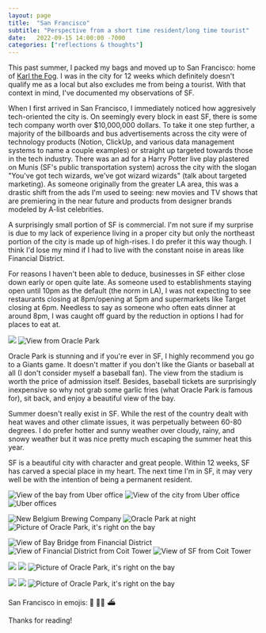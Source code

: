 ```yaml
---
layout: page
title:  "San Francisco"
subtitle: "Perspective from a short time resident/long time tourist"
date:   2022-09-15 14:00:00 -7000
categories: ["reflections & thoughts"]
---
```


This past summer, I packed my bags and moved up to San Francisco: home of [Karl the Fog](https://twitter.com/KarlTheFog). I was in the city for 12 weeks which definitely doesn't qualify me as a local but also excludes me from being a tourist. With that context in mind, I've documented my observations of SF.

When I first arrived in San Francisco, I immediately noticed how aggresively tech-oriented the city is. On seemingly every block in east SF, there is some tech company worth over $10,000,000 dollars. To take it one step further, a majority of the billboards and bus advertisements across the city were of technology products (Notion, ClickUp, and various data management systems to name a couple examples) or straight up targeted towards those in the tech industry. There was an ad for a Harry Potter live play plastered on Munis (SF's public transportation system) across the city with the slogan "You've got tech wizards, we've got wizard wizards" (talk about targeted marketing). As someone originally from the greater LA area, this was a drastic shift from the ads I'm used to seeing: new movies and TV shows that are premiering in the near future and products from designer brands modeled by A-list celebrities.

A surprisingly small portion of SF is commercial. I'm not sure if my surprise is due to my lack of experience living in a proper city but only the northeast portion of the city is made up of high-rises. I do prefer it this way though. I think I'd lose my mind if I had to live with the constant noise in areas like Financial District.

For reasons I haven't been able to deduce, businesses in SF either close down early or open quite late. As someone used to establishments staying open until 10pm as the default (the norm in LA), I was not expecting to see restaurants closing at 8pm/opening at 5pm and supermarkets like Target closing at 6pm. Needless to say as someone who often eats dinner at around 8pm, I was caught off guard by the reduction in options I had for places to eat at.

![](oracle-park-1.jpg) ![View from Oracle Park](../assets/img/san-francisco/oracle-park-2.jpg)

Oracle Park is stunning and if you're ever in SF, I highly recommend you go to a Giants game. It doesn't matter if you don't like the Giants or baseball at all (I don't consider myself a baseball fan). The view from the stadium is worth the price of admission itself. Besides, baseball tickets are surprisingly inexpensive so why not grab some garlic fries (what Oracle Park is famous for), sit back, and enjoy a beautiful view of the bay.

Summer doesn't really exist in SF. While the rest of the country dealt with heat waves and other climate issues, it was perpetually between 60-80 degrees. I do prefer hotter and sunny weather over cloudy, rainy, and snowy weather but it was nice pretty much escaping the summer heat this year.

SF is a beautiful city with character and great people. Within 12 weeks, SF has carved a special place in my heart. The next time I'm in SF, it may very well be with the intention of being a permanent resident.

![View of the bay from Uber office](../assets/img/san-francisco/uber-1.jpg) ![View of the city from Uber office](../assets/img/san-francisco/uber-2.jpg) ![Uber offices](../assets/img/san-francisco/uber-3.jpg)

![New Belgium Brewing Company](../assets/img/san-francisco/new-belgium.jpg) ![Oracle Park at night](../assets/img/san-francisco/oracle-park-3.jpg) ![Picture of Oracle Park, it's right on the bay](../assets/img/san-francisco/ferry-building.jpg)

![View of Bay Bridge from Financial District](../assets/img/san-francisco/coit-1.jpg) ![View of Financial District from Coit Tower](../assets/img/san-francisco/coit-2.jpg) ![View of SF from Coit Tower](../assets/img/san-francisco/coit-3.jpg)

![](../assets/img/san-francisco/hike-1.jpg) ![](../assets/img/san-francisco/hike-2.jpg) ![Picture of Oracle Park, it's right on the bay](../assets/img/san-francisco/road.jpg)

![](../assets/img/san-francisco/marin-1.jpg) ![](../assets/img/san-francisco/marin-2.jpg) ![Picture of Oracle Park, it's right on the bay](../assets/img/san-francisco/slice-house.jpg)

San Francisco in emojis: 🌉 🧑‍💻 ⛴️
  
Thanks for reading!